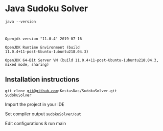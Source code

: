 # Java Sudoku Solver

<code>java --version

Openjdk version "11.0.4" 2019-07-16  \
OpenJDK Runtime Environment (build 11.0.4+11-post-Ubuntu-1ubuntu218.04.3) \
OpenJDK 64-Bit Server VM (build 11.0.4+11-post-Ubuntu-1ubuntu218.04.3, mixed mode, sharing)
</code>

## Installation instructions

<code>git clone git@github.com:KostasDas/SudokuSolver.git  SudokuSolver</code>

Import the project in your IDE

Set compiler output <code>sudokuSolver/out</code>

Edit configurations & run main




